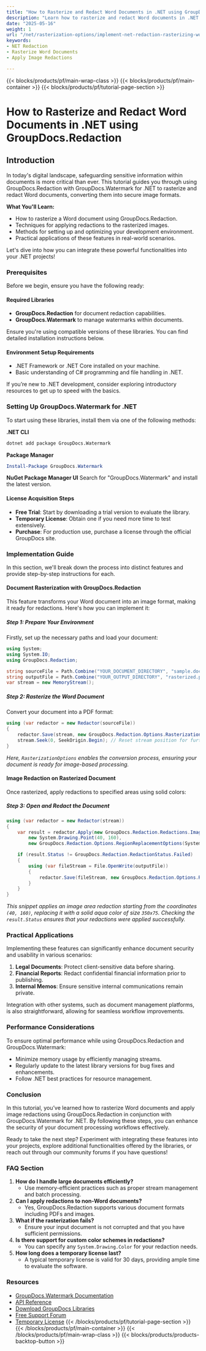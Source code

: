 ```yaml
---
title: "How to Rasterize and Redact Word Documents in .NET using GroupDocs.Redaction"
description: "Learn how to rasterize and redact Word documents in .NET with GroupDocs.Redaction. Protect sensitive data by converting documents into secure image formats."
date: "2025-05-16"
weight: 1
url: "/net/rasterization-options/implement-net-redaction-rasterizing-word-documents/"
keywords:
- NET Redaction
- Rasterize Word Documents
- Apply Image Redactions

---
```


{{< blocks/products/pf/main-wrap-class >}}
{{< blocks/products/pf/main-container >}}
{{< blocks/products/pf/tutorial-page-section >}}
# How to Rasterize and Redact Word Documents in .NET using GroupDocs.Redaction
## Introduction
In today's digital landscape, safeguarding sensitive information within documents is more critical than ever. This tutorial guides you through using GroupDocs.Redaction with GroupDocs.Watermark for .NET to rasterize and redact Word documents, converting them into secure image formats.

**What You'll Learn:**
- How to rasterize a Word document using GroupDocs.Redaction.
- Techniques for applying redactions to the rasterized images.
- Methods for setting up and optimizing your development environment.
- Practical applications of these features in real-world scenarios.

Let's dive into how you can integrate these powerful functionalities into your .NET projects!

### Prerequisites
Before we begin, ensure you have the following ready:

#### Required Libraries
- **GroupDocs.Redaction** for document redaction capabilities.
- **GroupDocs.Watermark** to manage watermarks within documents.

Ensure you're using compatible versions of these libraries. You can find detailed installation instructions below.

#### Environment Setup Requirements
- .NET Framework or .NET Core installed on your machine.
- Basic understanding of C# programming and file handling in .NET.

If you’re new to .NET development, consider exploring introductory resources to get up to speed with the basics.

### Setting Up GroupDocs.Watermark for .NET
To start using these libraries, install them via one of the following methods:

**.NET CLI**
```bash
dotnet add package GroupDocs.Watermark
```

**Package Manager**
```powershell
Install-Package GroupDocs.Watermark
```

**NuGet Package Manager UI**
Search for "GroupDocs.Watermark" and install the latest version.

#### License Acquisition Steps
- **Free Trial**: Start by downloading a trial version to evaluate the library.
- **Temporary License**: Obtain one if you need more time to test extensively.
- **Purchase**: For production use, purchase a license through the official GroupDocs site.

### Implementation Guide
In this section, we'll break down the process into distinct features and provide step-by-step instructions for each.

#### Document Rasterization with GroupDocs.Redaction
This feature transforms your Word document into an image format, making it ready for redactions. Here's how you can implement it:

##### Step 1: Prepare Your Environment
Firstly, set up the necessary paths and load your document:
```csharp
using System;
using System.IO;
using GroupDocs.Redaction;

string sourceFile = Path.Combine("YOUR_DOCUMENT_DIRECTORY", "sample.docx");
string outputFile = Path.Combine("YOUR_OUTPUT_DIRECTORY", "rasterized.pdf");
var stream = new MemoryStream();
```

##### Step 2: Rasterize the Word Document
Convert your document into a PDF format:
```csharp
using (var redactor = new Redactor(sourceFile))
{
    redactor.Save(stream, new GroupDocs.Redaction.Options.RasterizationOptions() { Enabled = true });
    stream.Seek(0, SeekOrigin.Begin); // Reset stream position for further operations
}
```
*Here, `RasterizationOptions` enables the conversion process, ensuring your document is ready for image-based processing.*

#### Image Redaction on Rasterized Document
Once rasterized, apply redactions to specified areas using solid colors:

##### Step 3: Open and Redact the Document
```csharp
using (var redactor = new Redactor(stream))
{
    var result = redactor.Apply(new GroupDocs.Redaction.Redactions.ImageAreaRedaction(
        new System.Drawing.Point(40, 160),
        new GroupDocs.Redaction.Options.RegionReplacementOptions(System.Drawing.Color.Aqua, new System.Drawing.Size(350, 75))));

    if (result.Status != GroupDocs.Redaction.RedactionStatus.Failed)
    {
        using (var fileStream = File.OpenWrite(outputFile))
        {
            redactor.Save(fileStream, new GroupDocs.Redaction.Options.RasterizationOptions() { Enabled = false });
        }
    }
}
```
*This snippet applies an image area redaction starting from the coordinates `(40, 160)`, replacing it with a solid aqua color of size `350x75`. Checking the `result.Status` ensures that your redactions were applied successfully.*

### Practical Applications
Implementing these features can significantly enhance document security and usability in various scenarios:
1. **Legal Documents**: Protect client-sensitive data before sharing.
2. **Financial Reports**: Redact confidential financial information prior to publishing.
3. **Internal Memos**: Ensure sensitive internal communications remain private.

Integration with other systems, such as document management platforms, is also straightforward, allowing for seamless workflow improvements.

### Performance Considerations
To ensure optimal performance while using GroupDocs.Redaction and GroupDocs.Watermark:
- Minimize memory usage by efficiently managing streams.
- Regularly update to the latest library versions for bug fixes and enhancements.
- Follow .NET best practices for resource management.

### Conclusion
In this tutorial, you’ve learned how to rasterize Word documents and apply image redactions using GroupDocs.Redaction in conjunction with GroupDocs.Watermark for .NET. By following these steps, you can enhance the security of your document processing workflows effectively.

Ready to take the next step? Experiment with integrating these features into your projects, explore additional functionalities offered by the libraries, or reach out through our community forums if you have questions!

### FAQ Section
1. **How do I handle large documents efficiently?**
   - Use memory-efficient practices such as proper stream management and batch processing.
2. **Can I apply redactions to non-Word documents?**
   - Yes, GroupDocs.Redaction supports various document formats including PDFs and images.
3. **What if the rasterization fails?**
   - Ensure your input document is not corrupted and that you have sufficient permissions.
4. **Is there support for custom color schemes in redactions?**
   - You can specify any `System.Drawing.Color` for your redaction needs.
5. **How long does a temporary license last?**
   - A typical temporary license is valid for 30 days, providing ample time to evaluate the software.

### Resources
- [GroupDocs.Watermark Documentation](https://docs.groupdocs.com/redaction/net/)
- [API Reference](https://reference.groupdocs.com/watermark/net)
- [Download GroupDocs Libraries](https://releases.groupdocs.com/redaction/net/)
- [Free Support Forum](https://forum.groupdocs.com/c/redaction/10)
- [Temporary License](https://purchase.groupdocs.com/temporary-license/)
{{< /blocks/products/pf/tutorial-page-section >}}
{{< /blocks/products/pf/main-container >}}
{{< /blocks/products/pf/main-wrap-class >}}
{{< blocks/products/products-backtop-button >}}